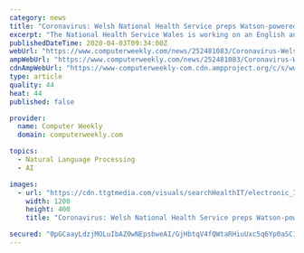 ```yaml
---
category: news
title: "Coronavirus: Welsh National Health Service preps Watson-powered chatbot"
excerpt: "The National Health Service Wales is working on an English and Welsh-speaking virtual assistant called CERi, which will be built using natural language processing in IBM’s Watson Health artificial intelligence (AI) engine. CERi will be used to provide information on the Covid-19 coronavirus for healthcare workers and the general public ..."
publishedDateTime: 2020-04-03T09:34:00Z
webUrl: "https://www.computerweekly.com/news/252481083/Coronavirus-Welsh-National-Health-Service-preps-Watson-powered-chatbot"
ampWebUrl: "https://www.computerweekly.com/news/252481083/Coronavirus-Welsh-National-Health-Service-preps-Watson-powered-chatbot?amp=1"
cdnAmpWebUrl: "https://www-computerweekly-com.cdn.ampproject.org/c/s/www.computerweekly.com/news/252481083/Coronavirus-Welsh-National-Health-Service-preps-Watson-powered-chatbot?amp=1"
type: article
quality: 44
heat: 44
published: false

provider:
  name: Computer Weekly
  domain: computerweekly.com

topics:
  - Natural Language Processing
  - AI

images:
  - url: "https://cdn.ttgtmedia.com/visuals/searchHealthIT/electronic_IT_compliance/healthit_article_004.jpg"
    width: 1200
    height: 400
    title: "Coronavirus: Welsh National Health Service preps Watson-powered chatbot"

secured: "0pGCaayLdzjMOLuIbAZ0wNEpsbweAI/GjHbtqV4fQWtaRHiuUxc5q6Yp0aSC1bWTdEtWEDHOsxg4OXD7yETx1yMwYiG3XzEMLM9ATJ1/bSyR4UD0PQyvc4y41y+75vx6JxNEGYnF7he4L72M+KodnCm5yB31G7xITh6wePBO9HVRqwI2Snq0nrFH6KOfiuj/90KDqRcIsgMoAqfKyuYac9KXYTkQ/FtT2/SILoND9w9ZF6rzIWGVdzXXvQYjko3mlfW1bde6O66OfhP8b2eIuJVfHChr0qVZeSHQvGgIJMQmHl7cyUH/8e5b+D/XzpcL;eDCNf5fOsYXCidFhIgYaqQ=="
---
```


